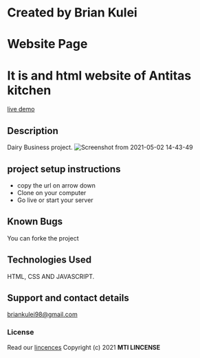 # Created by Brian Kulei
# Website Page
# It is and html website of Antitas kitchen
[live demo](https://brian6382.github.io/Anitas_Kitchen_project/)
## Description
Dairy Business project.
![Screenshot from 2021-05-02 14-43-49](https://user-images.githubusercontent.com/82508349/116811981-ed31d280-ab54-11eb-90b4-9a501bc715fd.png)
## project setup instructions
- copy the url on arrow down
- Clone on your computer
- Go live or start your server
## Known Bugs
You can forke the project
## Technologies Used
HTML, CSS AND JAVASCRIPT.
## Support and contact details
briankulei98@gmail.com 
### License
Read our [lincences](./Lincense)
Copyright (c) 2021 **MTI LINCENSE**
